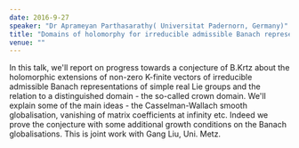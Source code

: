 ```yaml
---
date: 2016-9-27
speaker: "Dr Aprameyan Parthasarathy( Universitat Padernorn, Germany)"
title: "Domains of holomorphy for irreducible admissible Banach representations"
venue: ""
---
```

In this talk, we'll report on progress towards a conjecture of
B.Krtz about the holomorphic extensions of  non-zero K-finite vectors of
irreducible admissible Banach representations of simple real Lie groups and
the relation to a distinguished domain - the so-called crown domain. We'll
explain some of the main ideas - the Casselman-Wallach smooth
globalisation, vanishing of matrix coefficients at infinity etc. Indeed we
prove the conjecture with some additional growth conditions on the Banach
globalisations. This is joint work with Gang Liu, Uni. Metz.
